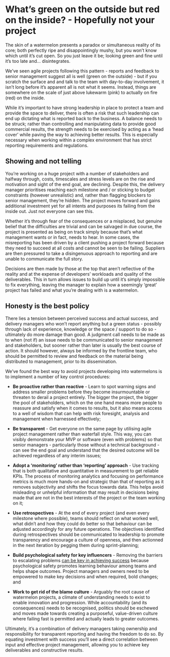 # What’s green on the outside but red on the inside? - Hopefully not your project

The skin of a watermelon presents a paradox or simultaneous reality of its core; both perfectly ripe and disappointingly mushy, but you won’t know which until it’s cut open. So you just leave it be; looking green and fine until it’s too late and... disintegrates.

We’ve seen agile projects following this pattern - reports and feedback to senior management suggest all is well (green on the outside) - but if you scratch the surface and and talk to the team with day-to-day involvement, it isn’t long before it’s apparent all is not what it seems. Instead, things are somewhere on the scale of just above lukewarm (pink) to actually on fire (red) on the inside.

While it’s important to have strong leadership in place to protect a team and provide the space to deliver, there is often a risk that such leadership can end up dictating what is reported back to the business. A balance needs to be struck; rather than controlling and manipulating data to provide good commercial results, the strength needs to be exercised by acting as a ‘head cover’ while paving the way to achieving better results. This is especially necessary when working within a complex environment that has strict reporting requirements and regulations. 

## Showing and not telling

You’re working on a huge project with a number of stakeholders and halfway through, costs, timescales and stress levels are on the rise and motivation and sight of the end goal, are declining. Despite this, the delivery manager prioritises reaching each milestone and / or sticking to budget constraints (however unrealistic) and, rather than flagging blockers to senior management, they’re hidden. The project moves forward and gains additional investment yet for all intents and purposes its failing from the inside out. Just not everyone can see this. 

Whether it’s through fear of the consequences or a misplaced, but genuine belief that the difficulties are trivial and can be salvaged in due course, the project is presented as being on track simply because that’s what management wants or in fact, needs to hear. In some cases, the misreporting has been driven by a client pushing a project forward because they need to succeed at all costs and cannot be seen to be failing. Suppliers are then pressured to take a disingenuous approach to reporting and are unable to communicate the full story.

Decisions are then made by those at the top that aren’t reflective of the reality and at the expense of developers’ workloads and quality of the deliverables. This in turn allows issues to build up until it’s simply impossible to fix everything, leaving the manager to explain how a seemingly ‘great’ project has failed and what you’re dealing with is a watermelon. 



## Honesty is the best policy

There lies a tension between perceived success and actual success, and delivery managers who won’t report anything but a green status - possibly through lack of experience, knowledge or the space / support to do so - ultimately do more damage than good. A judgment call needs to be made as to when (not if) an issue needs to be communicated to senior management and stakeholders, but sooner rather than later is usually the best course of action. It should however, always be informed by the frontline team, who should be permitted to review and feedback on the material being distributed to management, prior to its dissemination.  

We’ve found the best way to avoid projects developing into watermelons is to implement a number of key control procedures:

- **Be proactive rather than reactive** - Learn to spot warning signs and address smaller problems before they become insurmountable or threaten to derail a project entirely. The bigger the project, the bigger the pool of stakeholders, which on the one hand means more people to reassure and satisfy when it comes to results, but it also means access to a well of wisdom that can help with risk foresight, analysis and management when harnessed effectively;

- **Be transparent** - Get everyone on the same page by utilising agile project management rather than waterfall style. This way, you can visibly demonstrate your MVP or software (even with problems) so that senior managers - particularly those without a technical background - can see the end goal and understand that the desired outcome will be achieved regardless of any interim issues;

- **Adopt a ‘monitoring’ rather than ‘reporting’ approach** - Use tracking that is both qualitative and quantitative in measurement to get reliable KPIs. The process of monitoring analytics and focusing on performance metrics is much more hands-on and strategic than that of reporting as it removes subjectivity and shifts the focus towards data. This helps avoid misleading or unhelpful information that may result in decisions being made that are not in the best interests of the project or the team working on it;

- **Use retrospectives** - At the end of every project (and even every milestone where possible), teams should reflect on what worked well, what didn’t and how they could do better so that behaviour can be adjusted accordingly for any future operations.  The objectives identified during retrospectives should be communicated to leadership to promote transparency and encourage a culture of openness, and then actionned in the next iteration by pegging them during sprint-planning; 

- **Build psychological safety for key influencers** - Removing the barriers to escalating problems [can be key in achieving success](http://journals.sagepub.com/doi/abs/10.2307/2666999) because psychological safety promotes learning behaviour among teams and helps shape outcomes. Project managers and owners need to be empowered to make key decisions and when required, bold changes; and

- **Work to get rid of the blame culture** - Arguably the root cause of watermelon projects, a climate of understanding needs to exist to enable innovation and progression. While accountability (and its consequences) needs to be recognised, politics should be eschewed and moves made towards creating a purposeful, value-driven culture where failing fast is permitted and actually leads to greater outcomes. 

Ultimately, it’s a combination of delivery managers taking ownership and responsibility for transparent reporting and having the freedom to do so. By equating investment with success you’ll see a direct correlation between input and effective project management, allowing you to achieve key deliverables and constructive results. 
